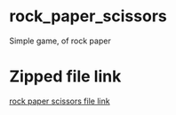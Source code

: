 # rock_paper_scissors
Simple game, of rock paper


# Zipped file link 
[rock paper scissors file link](https://drive.google.com/file/d/1kmKuS1A0WYfBOJ7TQkqBgHX2KMtA0hAz/view?usp=sharing)
